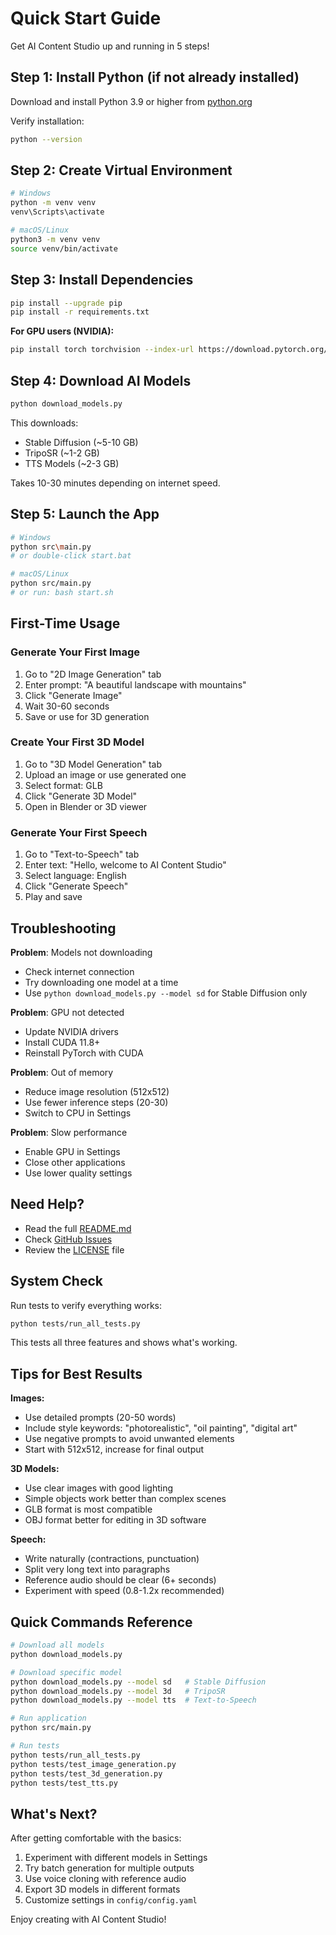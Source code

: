 # Quick Start Guide

Get AI Content Studio up and running in 5 steps!

## Step 1: Install Python (if not already installed)

Download and install Python 3.9 or higher from [python.org](https://www.python.org/downloads/)

Verify installation:
```bash
python --version
```

## Step 2: Create Virtual Environment

```bash
# Windows
python -m venv venv
venv\Scripts\activate

# macOS/Linux
python3 -m venv venv
source venv/bin/activate
```

## Step 3: Install Dependencies

```bash
pip install --upgrade pip
pip install -r requirements.txt
```

**For GPU users (NVIDIA):**
```bash
pip install torch torchvision --index-url https://download.pytorch.org/whl/cu118
```

## Step 4: Download AI Models

```bash
python download_models.py
```

This downloads:
- Stable Diffusion (~5-10 GB)
- TripoSR (~1-2 GB)
- TTS Models (~2-3 GB)

Takes 10-30 minutes depending on internet speed.

## Step 5: Launch the App

```bash
# Windows
python src\main.py
# or double-click start.bat

# macOS/Linux
python src/main.py
# or run: bash start.sh
```

## First-Time Usage

### Generate Your First Image
1. Go to "2D Image Generation" tab
2. Enter prompt: "A beautiful landscape with mountains"
3. Click "Generate Image"
4. Wait 30-60 seconds
5. Save or use for 3D generation

### Create Your First 3D Model
1. Go to "3D Model Generation" tab
2. Upload an image or use generated one
3. Select format: GLB
4. Click "Generate 3D Model"
5. Open in Blender or 3D viewer

### Generate Your First Speech
1. Go to "Text-to-Speech" tab
2. Enter text: "Hello, welcome to AI Content Studio"
3. Select language: English
4. Click "Generate Speech"
5. Play and save

## Troubleshooting

**Problem**: Models not downloading
- Check internet connection
- Try downloading one model at a time
- Use `python download_models.py --model sd` for Stable Diffusion only

**Problem**: GPU not detected
- Update NVIDIA drivers
- Install CUDA 11.8+
- Reinstall PyTorch with CUDA

**Problem**: Out of memory
- Reduce image resolution (512x512)
- Use fewer inference steps (20-30)
- Switch to CPU in Settings

**Problem**: Slow performance
- Enable GPU in Settings
- Close other applications
- Use lower quality settings

## Need Help?

- Read the full [README.md](README.md)
- Check [GitHub Issues](https://github.com/yourusername/ai_content_studio/issues)
- Review the [LICENSE](LICENSE) file

## System Check

Run tests to verify everything works:
```bash
python tests/run_all_tests.py
```

This tests all three features and shows what's working.

## Tips for Best Results

**Images:**
- Use detailed prompts (20-50 words)
- Include style keywords: "photorealistic", "oil painting", "digital art"
- Use negative prompts to avoid unwanted elements
- Start with 512x512, increase for final output

**3D Models:**
- Use clear images with good lighting
- Simple objects work better than complex scenes
- GLB format is most compatible
- OBJ format better for editing in 3D software

**Speech:**
- Write naturally (contractions, punctuation)
- Split very long text into paragraphs
- Reference audio should be clear (6+ seconds)
- Experiment with speed (0.8-1.2x recommended)

## Quick Commands Reference

```bash
# Download all models
python download_models.py

# Download specific model
python download_models.py --model sd   # Stable Diffusion
python download_models.py --model 3d   # TripoSR
python download_models.py --model tts  # Text-to-Speech

# Run application
python src/main.py

# Run tests
python tests/run_all_tests.py
python tests/test_image_generation.py
python tests/test_3d_generation.py
python tests/test_tts.py
```

## What's Next?

After getting comfortable with the basics:
1. Experiment with different models in Settings
2. Try batch generation for multiple outputs
3. Use voice cloning with reference audio
4. Export 3D models in different formats
5. Customize settings in `config/config.yaml`

Enjoy creating with AI Content Studio!
